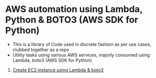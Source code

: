 # AWS automation using Lambda, Python & BOTO3 (AWS SDK for Python)

- This is a library of Code used in discrete fashion as per use cases, clubbed together as a repo
- Utility tasks using various AWS services, majorly consumed using Lambda, boto3 (AWS SDK for Python)

1. [Create EC2 instance using Lambda & boto3]()